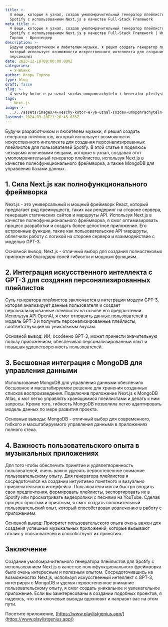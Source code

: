 ```yaml
---
title: >-
  4 вещи, которые я узнал, создав умопомрачительный генератор плейлистов для
  Spotify с использованием Next.js в качестве Full-Stack Framework
meta_title: >-
  4 вещи, которые я узнал, создав умопомрачительный генератор плейлистов для
  Spotify с использованием Next.js в качестве Full-Stack Framework | Игорь
  Горлов - Фронтeндер
description: >-
  Будучи разработчиком и любителем музыки, я решил создать генератор плейлистов,
  который использует возможности искусственного интеллекта для создания
  персонализ
date: 2023-12-18T00:00:00.000Z
categories:
  - Учебник
author: Игорь Горлов
type: blog
draft: false
slug: >-
  4-veschy-kotor-e-ya-uznal-sozdav-umopomrachyteln-i-henerator-pleilystov-dlia-spotify-s-yspolzovanyem-next-js-v-kachestve-full-stack-framework
tags:
  - Next.js
image: >-
  ../../assets/images/4-veschy-kotor-e-ya-uznal-sozdav-umopomrachyteln-i-henerator-pleilystov-dlia-spotify-s-yspolzovanyem-next-js-v-kachestve-full-stack-framework-Dec-18-2023.avif
lastmod: 2024-03-20T21:26:45.635Z
---
```


Будучи разработчиком и любителем музыки, я решил создать генератор плейлистов, который использует возможности искусственного интеллекта для создания персонализированных плейлистов для пользователей Spotify. В этой статье я поделюсь четырьмя ключевыми вещами, которые я узнал, создавая этот умопомрачительный генератор плейлистов, используя Next.js в качестве полнофункционального фреймворка, а также MongoDB для управления базами данных.

## 1. Сила Next.js как полнофункционального фреймворка

Next.js - это универсальный и мощный фреймворк React, который предлагает ряд преимуществ, таких как рендеринг на стороне сервера, генерация статических сайтов и маршруты API. Используя Next.js в качестве полнофункционального фреймворка, я смог оптимизировать процесс разработки и создать более целостное приложение. Его встроенные функции, такие как пользовательские API-маршруты, облегчили работу с логикой на стороне сервера и взаимодействие с моделью GPT-3.

Основной вывод: Next.js - отличный выбор для создания полностековых приложений благодаря своей гибкости и мощным функциям.

## 2. Интеграция искусственного интеллекта с GPT-3 для создания персонализированных плейлистов

Суть генератора плейлистов заключается в интеграции модели GPT-3, которая анализирует данные пользователя и создает персонализированные плейлисты на основе его предпочтений. Используя API OpenAI, я смог отправить данные пользователей в модель GPT-3 и получить персонализированные плейлисты, соответствующие их уникальным вкусам.

Основной вывод: ИИ, особенно GPT-3, может принести значительную пользу приложениям, обеспечивая персонализированный опыт и повышая удовлетворенность пользователей.

## 3. Бесшовная интеграция с MongoDB для управления данными

Использование MongoDB для управления данными обеспечило бесшовное и масштабируемое решение для хранения созданных списков воспроизведения. Подключив приложение Next.js к MongoDB Atlas, я мог легко управлять хранящимися плейлистами и делать к ним запросы. Кроме того, гибкость MongoDB позволила легко адаптировать модель данных по мере развития проекта.

Основные выводы: MongoDB - отличный выбор для современного, гибкого и масштабируемого управления данными в приложениях полного стека.

## 4. Важность пользовательского опыта в музыкальных приложениях

Для того чтобы обеспечить принятие и удовлетворенность пользователей, очень важно уделять первостепенное внимание пользовательскому опыту. Для генератора плейлистов я сосредоточился на создании интуитивно понятного и визуально привлекательного интерфейса. Пользователи могли быстро вводить свои предпочтения, формировать плейлисты, экспортировать их в Spotify или просматривать видеоролики с песнями на YouTube. Сделав процесс простым и приятным, я смог создать положительный пользовательский опыт, который способствовал вовлечению в работу с приложением.

Основной вывод: Приоритет пользовательского опыта очень важен для создания успешных музыкальных приложений, которые вызывают отклик у пользователей и способствуют их принятию.

## Заключение

Создание умопомрачительного генератора плейлистов для Spotify с использованием Next.js в качестве полнофункционального фреймворка было очень интересным и полезным опытом. Сосредоточившись на возможностях Next.js, используя искусственный интеллект с GPT-3, интегрируя с MongoDB и уделяя первостепенное внимание пользовательскому опыту, я смог создать уникальное и увлекательное приложение. Если вы заинтересованы в создании подобных проектов, я надеюсь, что эти ключевые выводы вдохновят и направят вас на этом пути.

Посетите приложение,
[https://www.playlistgenius.app/](https://www.playlistgenius.app/)
